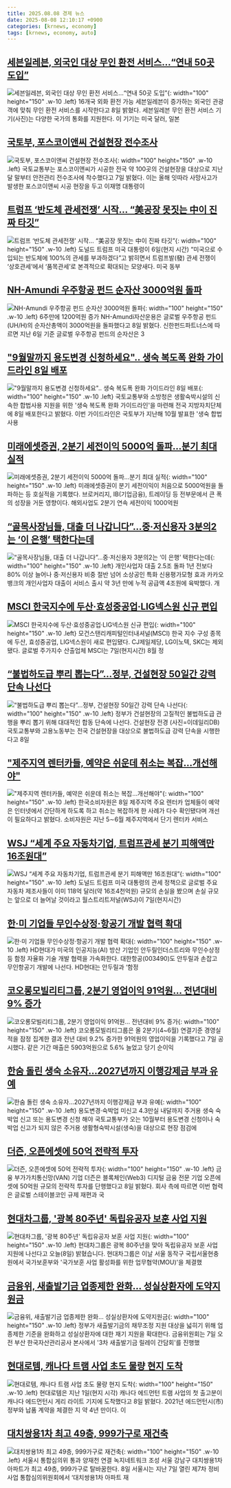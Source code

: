 ```yaml
---
title: 2025.08.08 경제 뉴스
date: 2025-08-08 12:10:17 +0900
categories: [krnews, economy]
tags: [krnews, economy, auto]
---
```

## [세븐일레븐, 외국인 대상 무인 환전 서비스…“연내 50곳 도입”](https://n.news.naver.com/mnews/article/016/0002511549)

![세븐일레븐, 외국인 대상 무인 환전 서비스…“연내 50곳 도입”](https://mimgnews.pstatic.net/image/origin/016/2025/08/08/2511549.jpg?type=nf220_150){: width="100" height="150" .w-10 .left}
16개국 외화 환전 가능 세븐일레븐이 증가하는 외국인 관광객에 맞춰 무인 환전 서비스를 시작한다고 8일 밝혔다. 세븐일레븐 무인 환전 서비스 기기(사진)는 다양한 국가의 통화를 지원한다. 이 기기는 미국 달러, 일본

## [국토부, 포스코이앤씨 건설현장 전수조사](https://n.news.naver.com/mnews/article/005/0001794639)

![국토부, 포스코이앤씨 건설현장 전수조사](https://mimgnews.pstatic.net/image/origin/005/2025/08/08/1794639.jpg?type=nf220_150){: width="100" height="150" .w-10 .left}
국토교통부는 포스코이앤씨가 시공한 전국 약 100곳의 건설현장을 대상으로 지난달 말부터 안전관리 전수조사에 착수했다고 7일 밝혔다. 이는 올해 잇따라 사망사고가 발생한 포스코이앤씨 시공 현장을 두고 이재명 대통령이

## [트럼프 ‘반도체 관세전쟁’ 시작… “美공장 못짓는 中이 진짜 타깃”](https://n.news.naver.com/mnews/article/020/0003653012)

![트럼프 ‘반도체 관세전쟁’ 시작… “美공장 못짓는 中이 진짜 타깃”](https://mimgnews.pstatic.net/image/origin/020/2025/08/08/3653012.jpg?type=nf220_150){: width="100" height="150" .w-10 .left}
도널드 트럼프 미국 대통령이 6일(현지 시간) “미국으로 수입되는 반도체에 100%의 관세를 부과하겠다”고 밝히면서 트럼프발(發) 관세 전쟁이 ‘상호관세’에서 ‘품목관세’로 본격적으로 확대되는 모양새다. 미국 동부

## [NH-Amundi 우주항공 펀드 순자산 3000억원 돌파](https://n.news.naver.com/mnews/article/009/0005538353)

![NH-Amundi 우주항공 펀드 순자산 3000억원 돌파](https://mimgnews.pstatic.net/image/origin/009/2025/08/08/5538353.jpg?type=nf220_150){: width="100" height="150" .w-10 .left}
6주만에 1200억원 증가 NH-Amundi자산운용은 글로벌 우주항공 펀드(UH/H)의 순자산총액이 3000억원을 돌파했다고 8일 밝혔다. 신한펀드파트너스에 따르면 지난 6일 기준 글로벌 우주항공 펀드의 순자산은 3

## ["9월말까지 용도변경 신청하세요".. 생숙 복도폭 완화 가이드라인 8일 배포](https://n.news.naver.com/mnews/article/014/0005388845)

!["9월말까지 용도변경 신청하세요".. 생숙 복도폭 완화 가이드라인 8일 배포](https://mimgnews.pstatic.net/image/origin/014/2025/08/08/5388845.jpg?type=nf220_150){: width="100" height="150" .w-10 .left}
국토교통부와 소방청은 생활숙박시설의 신속한 합법사용 지원을 위한 '생숙 복도폭 완화 가이드라인'을 마련해 전국 지방자치단체에 8일 배포한다고 밝혔다. 이번 가이드라인은 국토부가 지난해 10월 발표한 '생숙 합법사용

## [미래에셋증권, 2분기 세전이익 5000억 돌파...분기 최대 실적](https://n.news.naver.com/mnews/article/008/0005232717)

![미래에셋증권, 2분기 세전이익 5000억 돌파...분기 최대 실적](https://mimgnews.pstatic.net/image/origin/008/2025/08/07/5232717.jpg?type=nf220_150){: width="100" height="150" .w-10 .left}
미래에셋증권이 분기 세전이익이 처음으로 5000억원을 돌파하는 등 호실적을 기록했다. 브로커리지, IB(기업금융), 트레이딩 등 전부문에서 큰 폭의 성장을 거둔 영향이다. 해외사업도 2분기 연속 세전이익 1000억원

## [“골목사장님들, 대출 더 나갑니다”…중·저신용자 3분의2는 ‘이 은행’ 택한다는데](https://n.news.naver.com/mnews/article/009/0005538278)

![“골목사장님들, 대출 더 나갑니다”…중·저신용자 3분의2는 ‘이 은행’ 택한다는데](https://mimgnews.pstatic.net/image/origin/009/2025/08/08/5538278.jpg?type=nf220_150){: width="100" height="150" .w-10 .left}
개인사업자 대출 2.5조 돌파 1년 전보다 80% 이상 늘어나 중·저신용자 비중 절반 넘어 소상공인 특화 신용평가모형 효과 카카오뱅크의 개인사업자 대출이 서비스 출시 약 3년 만에 누적 공급액 4조원에 육박했다. 개

## [MSCI 한국지수에 두산·효성중공업·LIG넥스원 신규 편입](https://n.news.naver.com/mnews/article/029/0002974137)

![MSCI 한국지수에 두산·효성중공업·LIG넥스원 신규 편입](https://mimgnews.pstatic.net/image/origin/029/2025/08/08/2974137.jpg?type=nf220_150){: width="100" height="150" .w-10 .left}
모건스탠리캐피털인터내셔널(MSCI) 한국 지수 구성 종목에 두산, 효성중공업, LIG넥스원이 새로 편입됐다. CJ제일제당, LG이노텍, SKC는 제외됐다. 글로벌 주가지수 산출업체 MSCI는 7일(현지시간) 8월 정

## [“불법하도급 뿌리 뽑는다”…정부, 건설현장 50일간 강력 단속 나선다](https://n.news.naver.com/mnews/article/018/0006084840)

![“불법하도급 뿌리 뽑는다”…정부, 건설현장 50일간 강력 단속 나선다](https://mimgnews.pstatic.net/image/origin/018/2025/08/08/6084840.jpg?type=nf220_150){: width="100" height="150" .w-10 .left}
정부가 건설현장의 고질적인 불법하도급 관행을 뿌리 뽑기 위해 대대적인 합동 단속에 나선다. 건설현장 전경 (사진=이데일리DB) 국토교통부와 고용노동부는 전국 건설현장을 대상으로 불법하도급 강력 단속을 시행한다고 8일

## ["제주지역 렌터카들, 예약은 쉬운데 취소는 복잡…개선해야"](https://n.news.naver.com/mnews/article/001/0015555296)

!["제주지역 렌터카들, 예약은 쉬운데 취소는 복잡…개선해야"](https://mimgnews.pstatic.net/image/origin/001/2025/08/08/15555296.jpg?type=nf220_150){: width="100" height="150" .w-10 .left}
한국소비자원은 8일 제주지역 주요 렌터카 업체들이 예약은 인터넷에서 간단하게 하도록 하고 취소는 복잡하게 한 사례가 다수 확인됐다며 개선이 필요하다고 밝혔다. 소비자원은 지난 5∼6월 제주지역에서 단기 렌터카 서비스

## [WSJ “세계 주요 자동차기업, 트럼프관세 분기 피해액만 16조원대”](https://n.news.naver.com/mnews/article/005/0001794695)

![WSJ “세계 주요 자동차기업, 트럼프관세 분기 피해액만 16조원대”](https://mimgnews.pstatic.net/image/origin/005/2025/08/08/1794695.jpg?type=nf220_150){: width="100" height="150" .w-10 .left}
도널드 트럼프 미국 대통령의 관세 정책으로 글로벌 주요 자동차 제조사들이 이미 118억 달러(약 16조4천억원) 규모의 손실을 봤으며 손실 규모는 앞으로 더 늘어날 것이라고 월스트리트저널(WSJ)이 7일(현지시간)

## [한·미 기업들 무인수상정·항공기 개발 협력 확대](https://n.news.naver.com/mnews/article/011/0004518351)

![한·미 기업들 무인수상정·항공기 개발 협력 확대](https://mimgnews.pstatic.net/image/origin/011/2025/08/07/4518351.jpg?type=nf220_150){: width="100" height="150" .w-10 .left}
HD현대가 미국의 인공지능(AI) 방산 기업인 안두릴인더스트리와 무인수상정 등 함정 자율화 기술 개발 협력을 가속화한다. 대한항공(003490)도 안두릴과 손잡고 무인항공기 개발에 나선다. HD현대는 안두릴과 ‘함정

## [코오롱모빌리티그룹, 2분기 영업이익 91억원… 전년대비 9% 증가](https://n.news.naver.com/mnews/article/417/0001094184)

![코오롱모빌리티그룹, 2분기 영업이익 91억원… 전년대비 9% 증가](https://mimgnews.pstatic.net/image/origin/417/2025/08/07/1094184.jpg?type=nf220_150){: width="100" height="150" .w-10 .left}
코오롱모빌리티그룹은 올 2분기(4~6월) 연결기준 경영실적을 잠정 집계한 결과 전년 대비 9.2% 증가한 91억원의 영업이익을 기록했다고 7일 공시했다. 같은 기간 매출은 5903억원으로 5.6% 늘었고 당기 순이익

## [한숨 돌린 생숙 소유자…2027년까지 이행강제금 부과 유예](https://n.news.naver.com/mnews/article/009/0005538230)

![한숨 돌린 생숙 소유자…2027년까지 이행강제금 부과 유예](https://mimgnews.pstatic.net/image/origin/009/2025/08/08/5538230.jpg?type=nf220_150){: width="100" height="150" .w-10 .left}
용도변경·숙박업 미신고 4.3만실 내달까지 주거용 생숙 숙박업 신고 또는 용도변경 신청 해야 국토교통부가 오는 10월부터 용도변경 신청이나 숙박업 신고가 되지 않은 주거용 생활형숙박시설(생숙)을 대상으로 현장 점검에

## [더즌, 오픈에셋에 50억 전략적 투자](https://n.news.naver.com/mnews/article/003/0013411342)

![더즌, 오픈에셋에 50억 전략적 투자](https://mimgnews.pstatic.net/image/origin/003/2025/08/08/13411342.jpg?type=nf220_150){: width="100" height="150" .w-10 .left}
금융 부가가치통신망(VAN) 기업 더즌은 블록체인(Web3) 디지털 금융 전문 기업 오픈에셋에 50억원 규모의 전략적 투자를 단행했다고 8일 밝혔다. 회사 측에 따르면 이번 협력은 글로벌 스테이블코인 규제 재편과 국

## [현대차그룹, '광복 80주년' 독립유공자 보훈 사업 지원](https://n.news.naver.com/mnews/article/422/0000768639)

![현대차그룹, '광복 80주년' 독립유공자 보훈 사업 지원](https://mimgnews.pstatic.net/image/origin/422/2025/08/08/768639.jpg?type=nf220_150){: width="100" height="150" .w-10 .left}
현대차그룹은 광복 80주년을 맞아 독립유공자 보훈 사업 지원에 나선다고 오늘(8일) 밝혔습니다. 현대차그룹은 이날 서울 동작구 국립서울현충원에서 국가보훈부와 '국가보훈 사업 활성화를 위한 업무협약(MOU)'을 체결했

## [금융위, 새출발기금 업종제한 완화… 성실상환자에 도약지원금](https://n.news.naver.com/mnews/article/417/0001094129)

![금융위, 새출발기금 업종제한 완화… 성실상환자에 도약지원금](https://mimgnews.pstatic.net/image/origin/417/2025/08/07/1094129.jpg?type=nf220_150){: width="100" height="150" .w-10 .left}
정부가 새출발기금의 채무조정 지원 대상을 넓히기 위해 업종제한 기준을 완화하고 성실상환자에 대한 재기 지원을 확대한다. 금융위원회는 7일 오전 부산 한국자산관리공사 본사에서 '3차 새출발기금 릴레이 간담회'를 진행했

## [현대로템, 캐나다 트램 사업 초도 물량 현지 도착](https://n.news.naver.com/mnews/article/366/0001098942)

![현대로템, 캐나다 트램 사업 초도 물량 현지 도착](https://mimgnews.pstatic.net/image/origin/366/2025/08/08/1098942.jpg?type=nf220_150){: width="100" height="150" .w-10 .left}
현대로템은 지난 1일(현지 시각) 캐나다 에드먼턴 트램 사업의 첫 출고분이 캐나다 에드먼턴시 게리 라이트 기지에 도착했다고 8일 밝혔다. 2021년 에드먼턴시(市) 정부와 납품 계약을 체결한 지 약 4년 만이다. 이

## [대치쌍용1차 최고 49층, 999가구로 재건축](https://n.news.naver.com/mnews/article/009/0005538214)

![대치쌍용1차 최고 49층, 999가구로 재건축](https://mimgnews.pstatic.net/image/origin/009/2025/08/08/5538214.jpg?type=nf220_150){: width="100" height="150" .w-10 .left}
서울시 통합심의위 통과 양재천 연결 녹지네트워크 조성 서울 강남구 대치쌍용1차 아파트가 최고 49층, 999가구로 탈바꿈한다. 8일 서울시는 지난 7일 열린 제7차 정비사업 통합심의위원회에서 ‘대치쌍용1차 아파트 재


